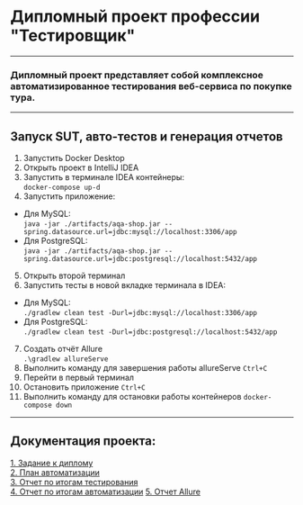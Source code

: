 #  Дипломный проект профессии "Тестировщик"
___
### Дипломный проект представляет собой комплексное автоматизированное тестирования веб-сервиса по покупке тура.
___

## Запуск SUT, авто-тестов и генерация отчетов

1. Запустить Docker Desktop
2. Открыть проект в IntelliJ IDEA
3. Запустить в терминале IDEA контейнеры:  
   `docker-compose up-d`
4. Запустить приложение:
* Для MySQL:  
  `java -jar ./artifacts/aqa-shop.jar -- spring.datasource.url=jdbc:mysql://localhost:3306/app`
* Для PostgreSQL:  
  `java -jar ./artifacts/aqa-shop.jar --spring.datasource.url=jdbc:postgresql://localhost:5432/app`
5. Открыть второй терминал
6. Запустить тесты в новой вкладке терминала в IDEA:
* Для MySQL:  
  `./gradlew clean test -Durl=jdbc:mysql://localhost:3306/app`
* Для PostgreSQL:  
  `./gradlew clean test -Durl=jdbc:postgresql://localhost:5432/app`
7. Создать отчёт Allure  
   `.\gradlew allureServe`
8. Выполнить команду для завершения работы allureServe
   `Ctrl+C`
9. Перейти в первый терминал
10. Остановить приложение
    `Ctrl+C`
11. Выполнить команду для остановки работы контейнеров 
    `docker-compose down`
___

## Документация проекта:
[1. Задание к диплому](https://github.com/Valted-cmd/Diplom/blob/main/files/description.md)  
[2. План автоматизации](https://github.com/Valted-cmd/Diplom/blob/main/files/plan.md)  
[3. Отчет по итогам тестирования](https://github.com/Valted-cmd/Diplom/blob/main/files/report.md)  
[4. Отчет по итогам автоматизации](https://github.com/Valted-cmd/Diplom/blob/main/files/summary.md)
[5. Отчет Allure](https://github.com/Valted-cmd/Diplom/blob/main/files/allure.jpg)

